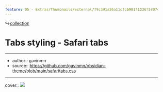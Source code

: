 ```yaml
---
feature: 05 - Extras/Thumbnails/external/f9c391a26a11cfcb901f1236f5807499.png
---
```

↪[collection](collection.md)

# Tabs styling - Safari tabs

---

- author:: gavinmn
- source:: https://github.com/gavinmn/obsidian-theme/blob/main/safaritabs.css

---

cover:: ![](https://i.imgur.com/TwpaIDT.png)

```css

```
